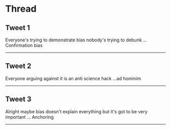 # Thread

## Tweet 1

Everyone's trying to demonstrate bias nobody's trying to debunk ... Confirmation bias

---

## Tweet 2

Everyone arguing against it is an anti science hack ...ad hominim

---

## Tweet 3

Alright maybe bias doesn't explain everything but it's got to be very important ... Anchoring

---

